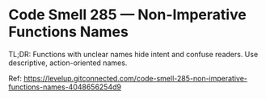 # Code Smell 285 — Non-Imperative Functions Names

TL;DR: Functions with unclear names hide intent and confuse readers. Use descriptive, action-oriented names.

Ref: https://levelup.gitconnected.com/code-smell-285-non-imperative-functions-names-4048656254d9
